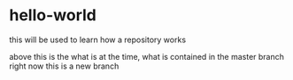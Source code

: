 # hello-world
this will be used to learn how a repository works

above this is the what is at the time, what is contained in the master branch right now
this is a new branch
